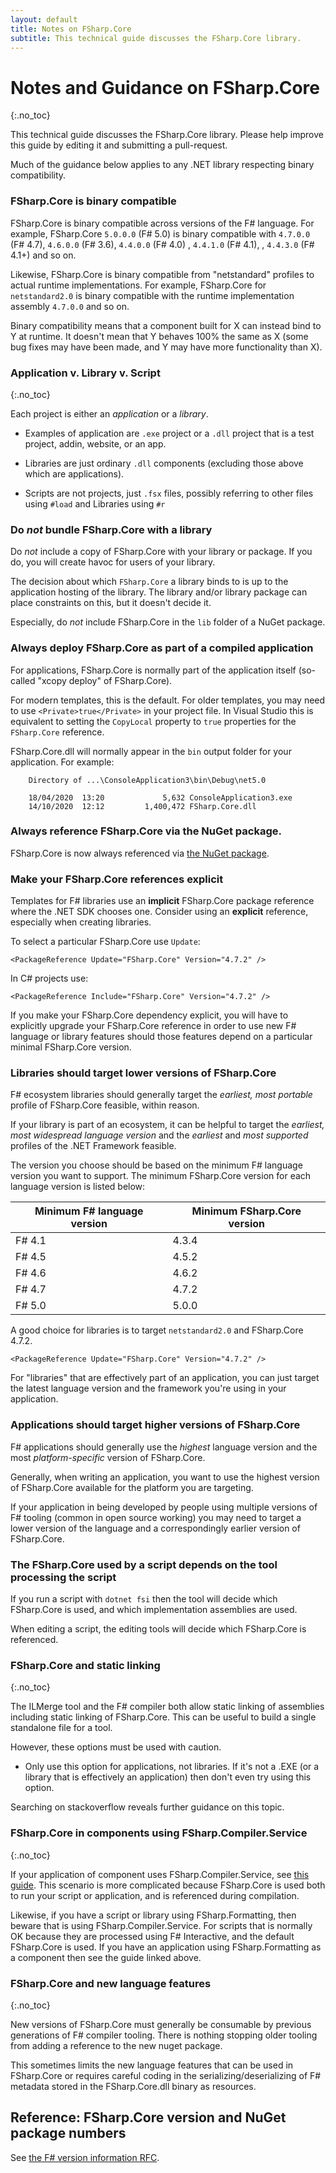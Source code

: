 ```yaml
---
layout: default
title: Notes on FSharp.Core
subtitle: This technical guide discusses the FSharp.Core library.  
---
```


# Notes and Guidance on FSharp.Core
{:.no_toc}

This technical guide discusses the FSharp.Core library.  Please help improve this guide by editing it and submitting a pull-request.

Much of the guidance below applies to any .NET library respecting binary compatibility.

### FSharp.Core is binary compatible

FSharp.Core is binary compatible across versions of the F# language. For example, FSharp.Core `5.0.0.0` (F# 5.0) is binary compatible with
`4.7.0.0` (F# 4.7), `4.6.0.0` (F# 3.6), `4.4.0.0` (F# 4.0) , `4.4.1.0` (F# 4.1), , `4.4.3.0` (F# 4.1+)  and so on.

Likewise, FSharp.Core is binary compatible from "netstandard" profiles to actual runtime implementations.
For example, FSharp.Core  for `netstandard2.0` is binary compatible with the runtime implementation assembly `4.7.0.0` and so on.

Binary compatibility means that a component built for X can instead bind to Y at runtime.
It doesn't mean that Y behaves 100% the same as X (some bug fixes may have been made, and Y may have more functionality than X).

### Application v. Library v. Script
{:.no_toc}

Each project is either an *application* or a *library*.

* Examples of application are `.exe` project or a `.dll` project that is a test project, addin, website, or an app.

* Libraries are just ordinary `.dll` components (excluding those above which are applications). 

* Scripts are not projects, just `.fsx` files, possibly referring to other files using `#load` and Libraries using `#r`

### Do *not* bundle FSharp.Core with a library 

Do _not_ include a copy of FSharp.Core with your library or package.  If you do, you will create havoc for users of
your library.

The decision about which `FSharp.Core` a library binds to is up to the application hosting of the library.
The library and/or library package can place constraints on this, but it doesn't decide it.

Especially, do _not_ include FSharp.Core in the ``lib`` folder of a NuGet package.

### Always deploy FSharp.Core as part of a compiled application

For applications, FSharp.Core is normally part of the application itself (so-called "xcopy deploy" of FSharp.Core).  

For modern templates, this is the default. For older templates, you may need to use ``<Private>true</Private>`` in your project file. In  Visual Studio this is equivalent to setting the `CopyLocal` property to `true` properties for the `FSharp.Core` reference.

FSharp.Core.dll will normally appear in the `bin` output folder for your application. For example:

```
    Directory of ...\ConsoleApplication3\bin\Debug\net5.0
    
    18/04/2020  13:20             5,632 ConsoleApplication3.exe
    14/10/2020  12:12         1,400,472 FSharp.Core.dll
```

### Always reference FSharp.Core via the NuGet package.

FSharp.Core is now always referenced via [the NuGet package](http://www.nuget.org/packages/FSharp.Core). 

### Make your FSharp.Core references explicit

Templates for F# libraries use an **implicit** FSharp.Core package reference where the .NET SDK chooses one.  Consider
using an **explicit** reference, especially when creating libraries.

To select a particular FSharp.Core use `Update`:

    <PackageReference Update="FSharp.Core" Version="4.7.2" />

In C# projects use:

    <PackageReference Include="FSharp.Core" Version="4.7.2" />

If you make your FSharp.Core dependency explicit, you will have to explicitly upgrade your FSharp.Core reference in order to use
new F# language or library features should those features depend on a particular minimal FSharp.Core version.

### Libraries should target lower versions of FSharp.Core

F# ecosystem libraries should generally target the *earliest, most portable* profile of FSharp.Core feasible, within reason.

If your library is part of an ecosystem, it can be helpful to target the _earliest, most widespread language version_ 
and the _earliest_ and _most supported_ profiles of the .NET Framework feasible.

The version you choose should be based on the minimum F# language version you want to support. The minimum FSharp.Core version for each language version is listed below:

|Minimum F# language version|Minimum FSharp.Core version|
|------------------------------|------------------------------|
|F# 4.1|4.3.4|
|F# 4.5|4.5.2|
|F# 4.6|4.6.2|
|F# 4.7|4.7.2|
|F# 5.0|5.0.0|

A good choice for libraries is to target `netstandard2.0` and FSharp.Core 4.7.2.

    <PackageReference Update="FSharp.Core" Version="4.7.2" />

For "libraries" that are effectively part of an application, you can just target
the latest language version and the framework you're using in your application.

### Applications should target higher versions of FSharp.Core

F# applications should generally use the *highest* language version and the most *platform-specific* version of FSharp.Core.

Generally, when writing an application, you want to use the highest version of FSharp.Core available for the platform
you are targeting.

If your application in being developed by people using multiple versions of F# tooling (common
in open source working) you may need to target a lower version of the language and a correspondingly earlier version
of FSharp.Core.

### The FSharp.Core used by a script depends on the tool processing the script

If you run a script with `dotnet fsi` then the tool will decide which FSharp.Core is used, and which implementation assemblies are used.

When editing a script, the editing tools will decide which FSharp.Core is referenced. 

### FSharp.Core and static linking
{:.no_toc}

The ILMerge tool and the F# compiler both allow static linking of assemblies including static linking of FSharp.Core.
This can be useful to build a single standalone file for a tool.

However, these options must be used with caution. 

* Only use this option for applications, not libraries. If it's not a .EXE (or a library that is effectively an application) then don't even try using this option.

Searching on stackoverflow reveals further guidance on this topic.

### FSharp.Core in components using FSharp.Compiler.Service
{:.no_toc}

If your application of component uses FSharp.Compiler.Service, 
see [this guide](http://fsharp.github.io/FSharp.Compiler.Service/corelib.html). This scenario is more complicated
because FSharp.Core is used both to run your script or application, and is referenced during compilation.

Likewise, if you have a script or library using FSharp.Formatting, then beware that is using FSharp.Compiler.Service.
For scripts that is normally OK because they are processed using F# Interactive, and the default FSharp.Core is used.
If you have an application using FSharp.Formatting as a component then see the guide linked above.

### FSharp.Core and new language features
{:.no_toc}

New versions of FSharp.Core must generally be consumable by previous generations of F# compiler tooling. There is nothing stopping
older tooling from adding a reference to the new nuget package.

This sometimes limits the new language features that can be used in FSharp.Core or requires careful coding in the serializing/deserializing of
F# metadata stored in the FSharp.Core.dll binary as resources.

## Reference: FSharp.Core version and NuGet package numbers

See [the F# version information RFC](https://github.com/fsharp/fslang-design/blob/master/tooling/FST-1004-versioning-plan.md).


